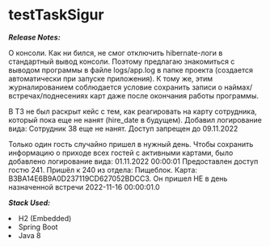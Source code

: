 # testTaskSigur

<b><i>Release Notes:</i></b>

О консоли. Как ни бился, не смог отключить hibernate-логи в стандартный вывод консоли. Поэтому предлагаю знакомиться с выводом программы в файле logs/app.log в папке проекта (создается автоматически при запуске приложения). К тому же, этим журналированием соблюдается условие сохранить записи о наймах/встречах/поднесениях карт даже после окончания работы программы.

В ТЗ не был раскрыт кейс с тем, как реагировать на карту сотрудника, который пока еще не нанят (hire_date в будущем). Добавил логирование вида:
Сотрудник 38 еще не нанят. Доступ запрещен до 09.11.2022

Только один гость случайно пришел в нужный день. Чтобы сохранить информацию о приходе всех гостей с активными картами, было добавлено логирование вида: 
01.11.2022 00:00:01 Предоставлен доступ гостю 241. Пришёл к 240 из отдела: Пищеблок. Карта: B3BA14E6B9A0D237119CD627052BDCC3. Он пришел НЕ в день назначенной встречи 2022-11-16 00:00:01.0

<b><i>Stack Used:</i></b>
<li>H2 (Embedded)
<li>Spring Boot
<li>Java 8
